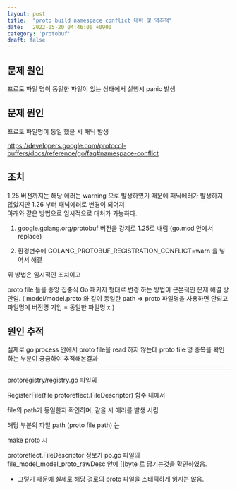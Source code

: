 ```yaml
---
layout: post
title:  "proto build namespace conflict 대비 및 역추적"
date:   2022-05-20 04:46:00 +0900
category: 'protobuf'
draft: false
---
```


## 문제 원인

프로토 파일 명이 동일한 파일이 있는 상태에서 실행시 panic 발생 

## 문제 원인 

프로토 파일명이 동일 했을 시 패닉 발생  

https://developers.google.com/protocol-buffers/docs/reference/go/faq#namespace-conflict

## 조치 

1.25 버전까지는 해당 에러는 warning 으로 발생하였기 때문에 패닉에러가 발생하지 않았지만 1.26 부터 패닉에러로 변경이 되어져  
아래와 같은 방법으로 임시적으로 대처가 가능하다. 

1. google.golang.org/protobuf 버전을 강제로 1.25로 내림 (go.mod 안에서 replace)

2. 환경변수에 GOLANG_PROTOBUF_REGISTRATION_CONFLICT=warn 을 넣어서 해결  

위 방법은 임시적인 조치이고  

proto file 들을 중앙 집중식 Go 패키지 형태로 변경 하는 방법이 근본적인 문제 해결 방안임. 
( model/model.proto 와 같이 동일한 path => proto 파일명을 사용하면 안되고 파일명에 버전명 기입 = 동일한 파일명 x )  

## 원인 추적 

실제로 go process 안에서 proto file을 read 하지 않는데 proto file 명 중복을 확인하는 부분이 궁금하여 추적해본결과  

--- 

protoregistry/registry.go 파일의 

RegisterFile(file protoreflect.FileDescriptor) 함수 내에서  

file의 path가 동일한지 확인하며, 같을 시 에러를 발생 시킴  

해당 부분의 파일 path (proto file path) 는 

make proto 시 

protoreflect.FileDescriptor 정보가 pb.go 파일의 file_model_model_proto_rawDesc 안에 []byte 로 담기는것을 확인하였음.

+ 그렇기 때문에 실제로 해당 경로의 proto 파일을 스태틱하게 읽지는 않음.
